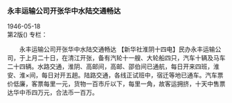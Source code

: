 ### 永丰运输公司开张华中水陆交通畅达  

1946-05-18  
第2版()
专栏：

　　永丰运输公司开张华中水陆交通畅达
    【新华社淮阴十四电】民办永丰运输公司，于上月二十日，在清江开张，备有汽轮十一艘、大轮船四只，汽车十辆及马车二十四辆。水路交通，淮阴、高邮间，高邮、邵伯间已通航，每日开来四班，淮安、淮×间，每日对开五趟。陆路交通，各线正试班中，宿迁等地已通车。汽车票价低廉，客票每里一元，货物一百市斤以下，每里一角，故客运拥挤，十天中售票达华中币四万元，合法币一百万。  

